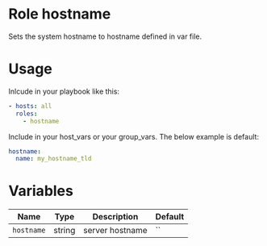 # Role hostname

Sets the system hostname to hostname defined in var file.

# Usage

Inlcude in your playbook like this:

```yaml
- hosts: all
  roles: 
    - hostname
```
Include in your host_vars or your group_vars.
The below example is default:

```yaml
hostname:
  name: my_hostname_tld
```

# Variables

|Name|Type|Description|Default|
|----|----|-----------|-------|
`hostname`|string|server hostname|``
